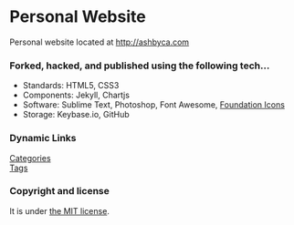 # Personal Website

Personal website located at http://ashbyca.com

### Forked, hacked, and published using the following tech...

* Standards: HTML5, CSS3
* Components: Jekyll, Chartjs
* Software: Sublime Text, Photoshop, Font Awesome, [Foundation Icons](https://zurb.com/playground/foundation-icon-fonts-3)
* Storage: Keybase.io, GitHub

### Dynamic Links
[Categories](https://ashbyca.github.io/categories)<br>
[Tags](https://ashbyca.github.io/tags)

### Copyright and license

It is under [the MIT license](/LICENSE).

